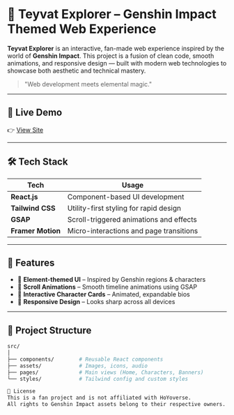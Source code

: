 # 🌌 Teyvat Explorer – Genshin Impact Themed Web Experience

**Teyvat Explorer** is an interactive, fan-made web experience inspired by the world of **Genshin Impact**. This project is a fusion of clean code, smooth animations, and responsive design — built with modern web technologies to showcase both aesthetic and technical mastery.

> "Web development meets elemental magic."

---

## 🚀 Live Demo

👉 [View Site](genshin-ten.vercel.app)

---

## 🛠 Tech Stack

| Tech             | Usage                                    |
|------------------|-------------------------------------------|
| **React.js**     | Component-based UI development            |
| **Tailwind CSS** | Utility-first styling for rapid design    |
| **GSAP**         | Scroll-triggered animations and effects   |
| **Framer Motion**| Micro-interactions and page transitions   |

---

## 🎨 Features

- 🔹 **Element-themed UI** – Inspired by Genshin regions & characters
- 🔹 **Scroll Animations** – Smooth timeline animations using GSAP
- 🔹 **Interactive Character Cards** – Animated, expandable bios
- 🔹 **Responsive Design** – Looks sharp across all devices

---

## 📁 Project Structure

```bash
src/
│
├── components/        # Reusable React components
├── assets/            # Images, icons, audio
├── pages/             # Main views (Home, Characters, Banners)
└── styles/            # Tailwind config and custom styles

📜 License
This is a fan project and is not affiliated with HoYoverse.
All rights to Genshin Impact assets belong to their respective owners.
